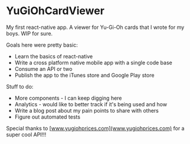 # YuGiOhCardViewer

My first react-native app. A viewer for Yu-Gi-Oh cards that I wrote for my boys. WIP for sure.

Goals here were pretty basic:
 - Learn the basics of react-native
 - Write a cross platform native mobile app with a single code base
 - Consume an API or two
 - Publish the app to the iTunes store and Google Play store

Stuff to do:
 - More components - I can keep digging here
 - Analytics - would like to better track if it's being used and how
 - Write a blog post about my pain points to share with others
 - Figure out automated tests

Special thanks to [www.yugiohprices.com](www.yugiohprices.com) for a super cool API!!!
